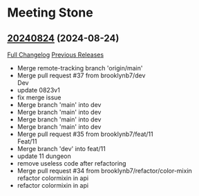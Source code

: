 # Meeting Stone

## [20240824](https://github.com/jat001/MeetingStone_Happy/tree/20240824) (2024-08-24)
[Full Changelog](https://github.com/jat001/MeetingStone_Happy/compare/20240816...20240824) [Previous Releases](https://github.com/jat001/MeetingStone_Happy/releases)

- Merge remote-tracking branch 'origin/main'  
- Merge pull request #37 from brooklynb7/dev  
    Dev  
- update 0823v1  
- fix merge issue  
- Merge branch 'main' into dev  
- Merge branch 'main' into dev  
- Merge branch 'main' into dev  
- Merge branch 'main' into dev  
- Merge pull request #35 from brooklynb7/feat/11  
    Feat/11  
- Merge branch 'dev' into feat/11  
- update 11 dungeon  
- remove useless code after refactoring  
- Merge pull request #34 from brooklynb7/refactor/color-mixin  
    refactor colormixin in api  
- refactor colormixin in api  
